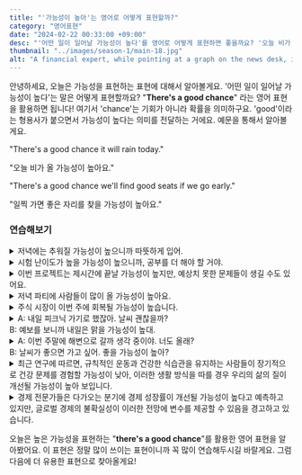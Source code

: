 ```yaml
---
title: "'가능성이 높아'는 영어로 어떻게 표현할까?"
category: "영어표현"
date: "2024-02-22 00:33:00 +09:00"
desc: "'어떤 일이 일어날 가능성이 높다'를 영어로 어떻게 표현하면 좋을까요? '오늘 비가 올 가능성이 높아요.', '일찍 가면 좋은 자리를 찾을 가능성이 높아요.' 등을 영어로 표현하는 법을 배워봅시다. 다양한 예문을 통해서 연습하고 본인의 표현으로 만들어 보세요."
thumbnail: "../images/season-1/main-18.jpg"
alt: "A financial expert, while pointing at a graph on the news desk, is forecasting the direction of interest rates"
---
```


안녕하세요, 오늘은 가능성을 표현하는 표현에 대해서 알아볼게요. '어떤 일이 일어날 가능성이 높다'는 말은 어떻게 표현할까요? "**There's a good chance**" 라는 영어 표현을 활용하면 됩니다! 여기서 'chance'는 기회가 아니라 확률을 의미하구요. 'good'이라는 형용사가 붙으면서 가능성이 높다는 의미를 전달하는 거에요. 예문을 통해서 알아볼게요.

"There's a good chance it will rain today."

"오늘 비가 올 가능성이 높아요."

"There's a good chance we'll find good seats if we go early."

"일찍 가면 좋은 자리를 찾을 가능성이 높아요."

### 연습해보기

<details>
  <summary>저녁에는 추워질 가능성이 높으니까 따뜻하게 입어.</summary>
  <span>There's a good chance it will get cold this evening, so dress warmly.</span>
</details>

<details>
 <summary>시험 난이도가 높을 가능성이 높으니까, 공부를 더 해야 할 거야.</summary>
  <span>There's a good chance the exam will be difficult, so you'll need to study more.</span>
</details>

<details>
  <summary>이번 프로젝트는 제시간에 끝날 가능성이 높지만, 예상치 못한 문제들이 생길 수도 있어요.</summary>
  <span>There's a good chance this project will be completed on time, but there could be some unforeseen issues.</span>
</details>

<details>
  <summary>저녁 파티에 사람들이 많이 올 가능성이 높아요.</summary>
  <span>There's a good chance a lot of people will come to the evening party.</span>
</details>

<details>
  <summary>주식 시장이 이번 주에 회복될 가능성이 높습니다.</summary>
  <span>There's a good chance the stock market will recover this week.</span>
</details>

<details>
  <summary>A: 내일 피크닉 가기로 했잖아. 날씨 괜찮을까?<br>B: 예보를 보니까 내일은 맑을 가능성이 높대.</summary>
  <span>A: We planned a picnic for tomorrow. Do you think the weather will be okay?<br>B: According to the forecast, there's a good chance it will be sunny.</span>
</details>

<details>
  <summary>A: 이번 주말에 해변으로 갈까 생각 중이야. 너도 올래?<br>B: 날씨가 좋으면 가고 싶어. 좋을 가능성이 높아?</summary>
  <span>A: I'm thinking about going to the beach this weekend. Wanna come?<br>B: I'd like to if the weather's good. Is there a good chance it will be?</span>
</details>

<details>
  <summary>최근 연구에 따르면, 규칙적인 운동과 건강한 식습관을 유지하는 사람들이 장기적으로 건강 문제를 경험할 가능성이 낮아, 이러한 생활 방식을 따를 경우 우리의 삶의 질이 개선될 가능성이 높아 보입니다.</summary>
  <span>Recent studies indicate that individuals who maintain regular exercise and healthy eating habits are less likely to experience health issues in the long term, suggesting that there's a good chance our quality of life will improve if we adopt such a lifestyle.</span>
</details>

<details>
  <summary>경제 전문가들은 다가오는 분기에 경제 성장률이 개선될 가능성이 높다고 예측하고 있지만, 글로벌 경제의 불확실성이 이러한 전망에 변수를 제공할 수 있음을 경고하고 있습니다.</summary>
  <span>Economic experts predict there's a good chance of improved growth rates in the upcoming quarter, yet they caution that uncertainties in the global economy could introduce variables into these forecasts.</span>
</details>

오늘은 높은 가능성을 표현하는 "**there's a good chance**"를 활용한 영어 표현을 알아봤어요. 이 표현은 정말 많이 쓰이는 표현이니까 꼭 많이 연습해두시길 바랄게요. 그럼 다음에 더 유용한 표현으로 찾아올게요!
